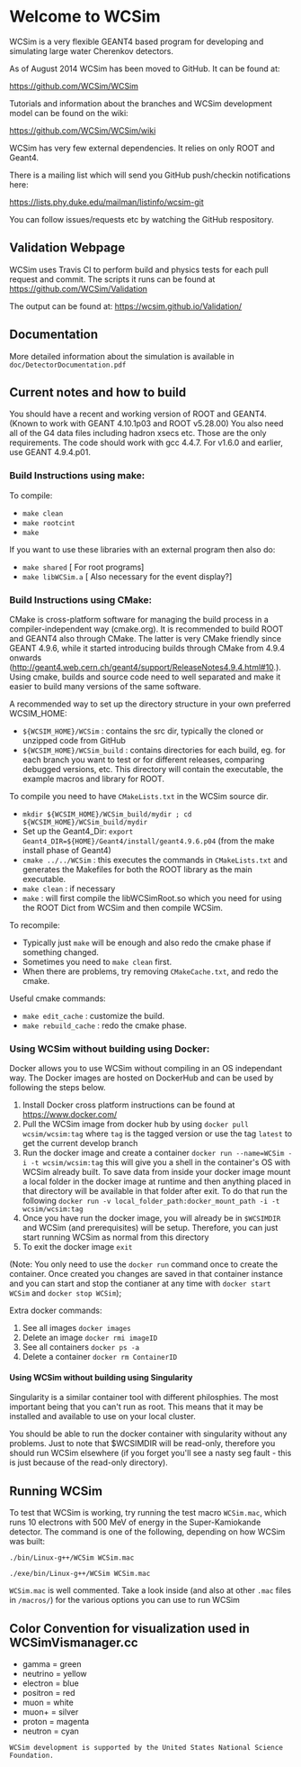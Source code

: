 # Welcome to WCSim

WCSim is a very flexible GEANT4 based program for developing and
simulating large water Cherenkov detectors.

As of August 2014 WCSim has been moved to GitHub.  It can be found at:

https://github.com/WCSim/WCSim

Tutorials and information about the branches and WCSim development model can be
found on the wiki:

https://github.com/WCSim/WCSim/wiki

WCSim has very few external dependencies.  It relies on only ROOT and Geant4.

There is a mailing list which will send you GitHub push/checkin
notifications here:

https://lists.phy.duke.edu/mailman/listinfo/wcsim-git

You can follow issues/requests etc by watching the GitHub respository.

## Validation Webpage

WCSim uses Travis CI to perform build and physics tests for each pull request and commit.
The scripts it runs can be found at https://github.com/WCSim/Validation

The output can be found at: https://wcsim.github.io/Validation/

## Documentation

More detailed information about the simulation is available in
`doc/DetectorDocumentation.pdf`

## Current notes and how to build

You should have a recent and working version of ROOT and GEANT4.
(Known to work with GEANT 4.10.1p03 and ROOT v5.28.00)  You also need all of the G4
data files including hadron xsecs etc.  Those are the only
requirements.  The code should work with gcc 4.4.7. For v1.6.0 and earlier, use GEANT 4.9.4.p01.

### Build Instructions using make:

To compile: 
* `make clean`
* `make rootcint`
* `make`

If you want to use these libraries with an external program then also do:
* `make shared`      [ For root programs]
* `make libWCSim.a`  [ Also necessary for the event display?]

### Build Instructions using CMake:

CMake is cross-platform software for managing the build process in 
a compiler-independent way (cmake.org). 
It is recommended to build ROOT and GEANT4 also through CMake. The 
latter is very CMake friendly since GEANT 4.9.6, while it started introducing
builds through CMake from 4.9.4 onwards (http://geant4.web.cern.ch/geant4/support/ReleaseNotes4.9.4.html#10.).
Using cmake, builds and source code need to well separated and make
it easier to build many versions of the same software.

A recommended way to set up the directory structure in your own
preferred WCSIM_HOME:
- `${WCSIM_HOME}/WCSim` : contains the src dir, typically the cloned or 
  unzipped code from GitHub
- `${WCSIM_HOME}/WCSim_build` : contains directories for each build, eg.
  for each branch you want to test or for different releases, comparing
  debugged versions, etc.
  This directory will contain the executable, the example macros and
  library for ROOT.

To compile you need to have `CMakeLists.txt` in the WCSim source dir.
* `mkdir ${WCSIM_HOME}/WCSim_build/mydir ; cd ${WCSIM_HOME}/WCSim_build/mydir`
* Set up the Geant4_Dir: `export Geant4_DIR=${HOME}/Geant4/install/geant4.9.6.p04`
  (from the make install phase of Geant4)
* `cmake ../../WCSim` : this executes the commands in `CMakeLists.txt` and generates
  the Makefiles for both the ROOT library as the main executable.
* `make clean` : if necessary
* `make` : will first compile the libWCSimRoot.so which you need for using
  the ROOT Dict from WCSim and then compile WCSim.

To recompile:
* Typically just `make` will be enough and also redo the cmake phase if
  something changed.
* Sometimes you need to `make clean` first.
* When there are problems, try removing `CMakeCache.txt`, and redo the cmake.

Useful cmake commands:
* `make edit_cache` : customize the build.
* `make rebuild_cache` : redo the cmake phase.


### Using WCSim without building using Docker:

Docker allows you to use WCSim without compiling in an OS independant way. The Docker images are hosted on DockerHub and can be used by following the steps below.

1) Install Docker cross platform instructions can be found at https://www.docker.com/
2) Pull the WCSim image from docker hub by using `docker pull wcsim/wcsim:tag` where `tag` is the tagged version or use the tag `latest` to get the current develop branch 
3) Run the docker image and create a container `docker run --name=WCSim -i -t wcsim/wcsim:tag` this will give you a shell in the container's OS with WCSim already built. 
To save data from inside your docker image mount a local folder in the docker image at runtime and then anything placed in that directory will be available in that folder after exit. To do that run the following `docker run -v local_folder_path:docker_mount_path -i -t wcsim/wcsim:tag`
4) Once you have run the docker image, you will already be in `$WCSIMDIR` and WCSim (and prerequisites) will be setup. Therefore, you can just start running WCSim as normal from this directory
5) To exit the docker image `exit`

(Note: You only need to use the `docker run` command once to create the container. Once created you changes are saved in that container instance and you can start and stop the contianer at any time with  `docker start WCSim` and `docker stop WCSim`);

Extra docker commands:
1) See all images `docker images`
2) Delete an image `docker rmi imageID`
3) See all containers `docker ps -a`
4) Delete a container `docker rm ContainerID`

#### Using WCSim without building using Singularity

Singularity is a similar container tool with different philosphies. The most important being that you can't run as root. This means that it may be installed and available to use on your local cluster.

You should be able to run the docker container with singularity without any problems. Just to note that $WCSIMDIR will be read-only, therefore you should run WCSim elsewhere (if you forget you'll see a nasty seg fault - this is just because of the read-only directory).

## Running WCSim

To test that WCSim is working, try running the test macro `WCSim.mac`, which runs 10 electrons with 500 MeV of energy in the Super-Kamiokande detector. The command is one of the following, depending on how WCSim was built:

`./bin/Linux-g++/WCSim WCSim.mac`

`./exe/bin/Linux-g++/WCSim WCSim.mac`

`WCSim.mac` is well commented. Take a look inside (and also at other `.mac` files in `/macros/`) for the various options you can use to run WCSim

## Color Convention for visualization used in WCSimVismanager.cc

* gamma = green
* neutrino = yellow
* electron = blue
* positron = red
* muon = white
* muon+ = silver
* proton = magenta
* neutron = cyan

```
WCSim development is supported by the United States National Science Foundation.
```
